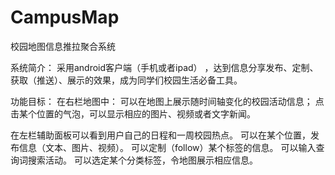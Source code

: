CampusMap
=========

校园地图信息推拉聚合系统

系统简介： 
采用android客户端（手机或者ipad） ，达到信息分享发布、定制、获取（推送）、展示的效果，成为同学们校园生活必备工具。

功能目标：
在右栏地图中：
可以在地图上展示随时间轴变化的校园活动信息；
点击某个位置的气泡，可以显示相应的图片、视频或者文字新闻。

在左栏辅助面板可以看到用户自己的日程和一周校园热点。
可以在某个位置，发布信息（文本、图片、视频）。
可以定制（follow）某个标签的信息。
可以输入查询词搜索活动。
可以选定某个分类标签，令地图展示相应信息。

